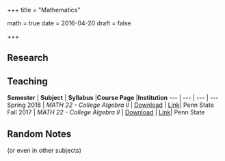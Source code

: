 +++
title = "Mathematics"

math = true
date = 2016-04-20
draft = false

+++

## Research

## Teaching
**Semester** | **Subject** | **Syllabus** |**Course Page** |**Institution**
--- | --- | --- | ---
Spring 2018 | _MATH 22 - College Algebra II_ | [Download](https://math.psu.edu/sites/default/files/section/undergraduate/22sylSp18.pdf) | [Link](https://math.psu.edu/undergraduate/courses/math022)| Penn State
Fall 2017 | _MATH 22 - College Algebra II_ | [Download](https://math.psu.edu/sites/default/files/section/undergraduate/22sylSp18.pdf) | [Link](https://math.psu.edu/undergraduate/courses/math022)| Penn State

## Random Notes
(or even in other subjects)
